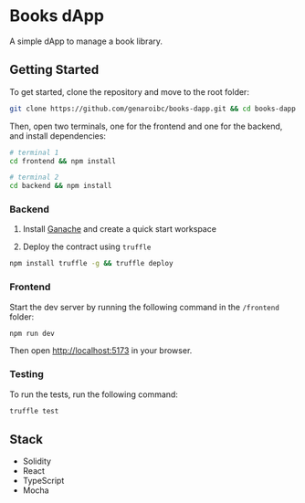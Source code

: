 # Books dApp

A simple dApp to manage a book library.

## Getting Started

To get started, clone the repository and move to the root folder:

```bash
git clone https://github.com/genaroibc/books-dapp.git && cd books-dapp
```

Then, open two terminals, one for the frontend and one for the backend, and install dependencies:

```bash
# terminal 1
cd frontend && npm install
```

```bash
# terminal 2
cd backend && npm install
```

### Backend

1. Install [Ganache](https://trufflesuite.com/ganache/) and create a quick start workspace

2. Deploy the contract using `truffle`

```bash
npm install truffle -g && truffle deploy
```

### Frontend

Start the dev server by running the following command in the `/frontend` folder:

```bash
npm run dev
```

Then open [http://localhost:5173](http://localhost:5173) in your browser.

### Testing

To run the tests, run the following command:

```bash
truffle test
```

## Stack

- Solidity
- React
- TypeScript
- Mocha
